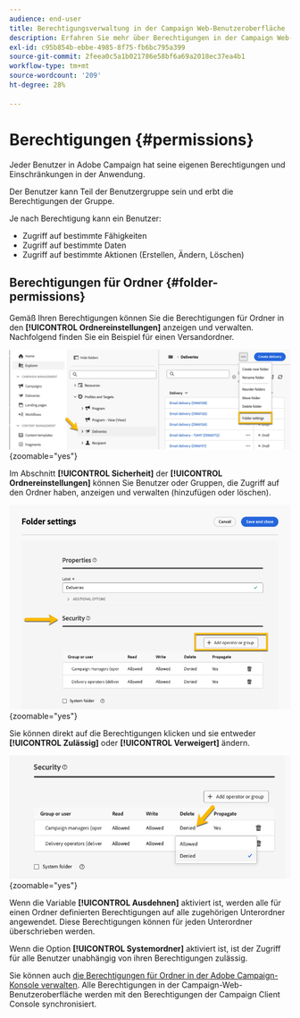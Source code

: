 ```yaml
---
audience: end-user
title: Berechtigungsverwaltung in der Campaign Web-Benutzeroberfläche
description: Erfahren Sie mehr über Berechtigungen in der Campaign Web-Benutzeroberfläche
exl-id: c95b854b-ebbe-4985-8f75-fb6bc795a399
source-git-commit: 2feea0c5a1b021786e58bf6a69a2018ec37ea4b1
workflow-type: tm+mt
source-wordcount: '209'
ht-degree: 28%

---
```



# Berechtigungen {#permissions}

Jeder Benutzer in Adobe Campaign hat seine eigenen Berechtigungen und Einschränkungen in der Anwendung.

Der Benutzer kann Teil der Benutzergruppe sein und erbt die Berechtigungen der Gruppe.

Je nach Berechtigung kann ein Benutzer:

* Zugriff auf bestimmte Fähigkeiten
* Zugriff auf bestimmte Daten
* Zugriff auf bestimmte Aktionen (Erstellen, Ändern, Löschen)

## Berechtigungen für Ordner {#folder-permissions}

Gemäß Ihren Berechtigungen können Sie die Berechtigungen für Ordner in den **[!UICONTROL Ordnereinstellungen]** anzeigen und verwalten.
Nachfolgend finden Sie ein Beispiel für einen Versandordner.

![](assets/folder_settings.png){zoomable="yes"}

Im Abschnitt **[!UICONTROL Sicherheit]** der **[!UICONTROL Ordnereinstellungen]** können Sie Benutzer oder Gruppen, die Zugriff auf den Ordner haben, anzeigen und verwalten (hinzufügen oder löschen).

![](assets/folder_security.png){zoomable="yes"}

Sie können direkt auf die Berechtigungen klicken und sie entweder **[!UICONTROL Zulässig]** oder **[!UICONTROL Verweigert]** ändern.

![](assets/folder_security_denied.png){zoomable="yes"}

Wenn die Variable **[!UICONTROL Ausdehnen]** aktiviert ist, werden alle für einen Ordner definierten Berechtigungen auf alle zugehörigen Unterordner angewendet. Diese Berechtigungen können für jeden Unterordner überschrieben werden.

Wenn die Option **[!UICONTROL Systemordner]** aktiviert ist, ist der Zugriff für alle Benutzer unabhängig von ihren Berechtigungen zulässig.

Sie können auch [die Berechtigungen für Ordner in der Adobe Campaign-Konsole verwalten](https://experienceleague.adobe.com/de/docs/campaign/campaign-v8/admin/permissions/folder-permissions).
Alle Berechtigungen in der Campaign-Web-Benutzeroberfläche werden mit den Berechtigungen der Campaign Client Console synchronisiert.
